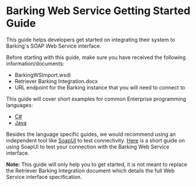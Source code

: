 # Barking Web Service Getting Started Guide

This guide helps developers get started on integrating their system to Barking's SOAP Web Service interface.

Before starting with this guide, make sure you have received the following information/documents:

* BarkingWSImport.wsdl
* Retriever Barking Integration.docx
* URL endpoint for the Barking instance that you will need to connect to

This guide will cover short examples for common Enterprise programming languages:

* [C#](C%23/README.md) 
* [Java](Java/README.md)


Besides the language specific guides, we would recommend using an independent tool like [SoapUI](https://www.soapui.org/) to test connectivity. [Here](SoapUI/README.md) is a short guide on using SoapUI to test your connection with the Barking Web Service interface.


**Note:** This guide will only help you to get started, it is not meant to replace the Retriever Barking Integration document which details the full Web Service interface specification.